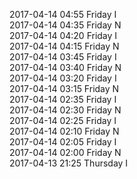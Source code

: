 2017-04-14 04:55 Friday  I  
2017-04-14 04:35 Friday  N  
2017-04-14 04:20 Friday  I  
2017-04-14 04:15 Friday  N  
2017-04-14 03:45 Friday  I  
2017-04-14 03:40 Friday  N  
2017-04-14 03:20 Friday  I  
2017-04-14 03:15 Friday  N  
2017-04-14 02:35 Friday  I  
2017-04-14 02:30 Friday  N  
2017-04-14 02:25 Friday  I  
2017-04-14 02:10 Friday  N  
2017-04-14 02:05 Friday  I  
2017-04-14 02:00 Friday  N  
2017-04-13 21:25 Thursday  I  
